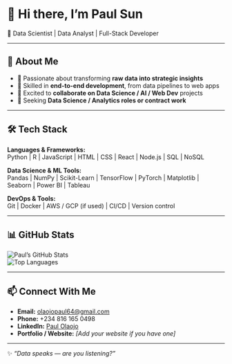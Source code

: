 # 👋 Hi there, I’m Paul Sun  
🚀 Data Scientist | Data Analyst | Full-Stack Developer

---

## 👀 About Me  
- 🎯 Passionate about transforming **raw data into strategic insights**  
- 🧩 Skilled in **end-to-end development**, from data pipelines to web apps  
- 🤝 Excited to **collaborate on Data Science / AI / Web Dev** projects  
- 🎯 Seeking **Data Science / Analytics roles or contract work**

---

## 🛠️ Tech Stack  
**Languages & Frameworks:**  
Python | R | JavaScript | HTML | CSS | React | Node.js | SQL | NoSQL  

**Data Science & ML Tools:**  
Pandas | NumPy | Scikit-Learn | TensorFlow | PyTorch | Matplotlib | Seaborn | Power BI | Tableau  

**DevOps & Tools:**  
Git | Docker | AWS / GCP (if used) | CI/CD | Version control  

---

## 📊 GitHub Stats  
![Paul’s GitHub Stats](https://github-readme-stats.vercel.app/api?username=SUNPAUL97&show_icons=true&theme=radical)  
![Top Languages](https://github-readme-stats.vercel.app/api/top-langs/?username=SUNPAUL97&layout=compact&theme=radical)  

---

## 📫 Connect With Me  
- **Email:** [olaojopaul64@gmail.com](mailto:olaojopaul64@gmail.com)  
- **Phone:** +234 816 165 0498  
- **LinkedIn:** [Paul Olaojo](https://linkedin.com/in/paul-olaojo234)  
- **Portfolio / Website:** *[Add your website if you have one]*  

---

✨ *“Data speaks — are you listening?”*  
